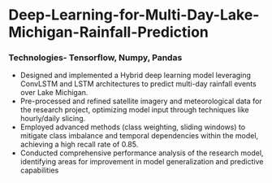 # Deep-Learning-for-Multi-Day-Lake-Michigan-Rainfall-Prediction
### Technologies- Tensorflow, Numpy, Pandas
- Designed and implemented a Hybrid deep learning model leveraging ConvLSTM and LSTM architectures to predict multi-day
rainfall events over Lake Michigan.
- Pre-processed and refined satellite imagery and meteorological data for the research project, optimizing model input through
techniques like hourly/daily slicing.
- Employed advanced methods (class weighting, sliding windows) to mitigate class imbalance and temporal dependencies within
the model, achieving a high recall rate of 0.85.
- Conducted comprehensive performance analysis of the research model, identifying areas for improvement in model generalization
and predictive capabilities
